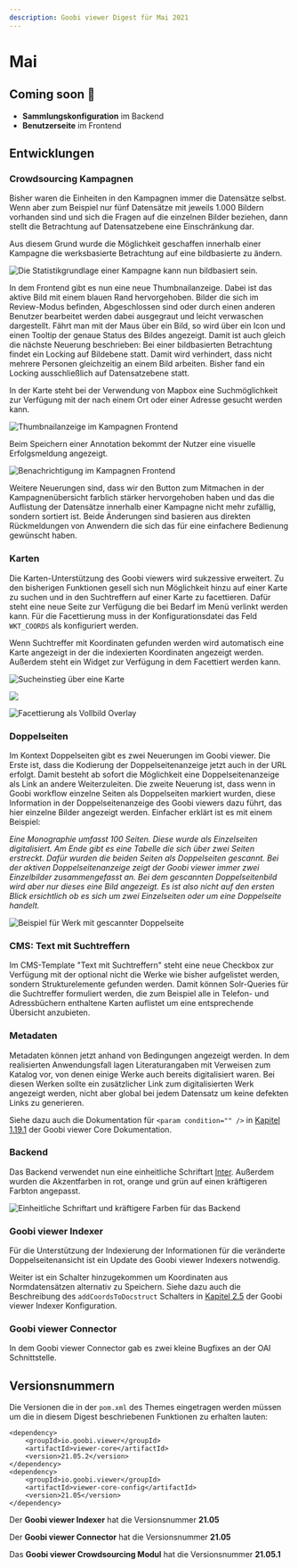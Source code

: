 ```yaml
---
description: Goobi viewer Digest für Mai 2021
---
```


# Mai

## Coming soon 🚀

* **Sammlungskonfiguration** im Backend
* **Benutzerseite** im Frontend

## Entwicklungen

### Crowdsourcing Kampagnen

Bisher waren die Einheiten in den Kampagnen immer die Datensätze selbst. Wenn aber zum Beispiel nur fünf Datensätze mit jeweils 1.000 Bildern vorhanden sind und sich die Fragen auf die einzelnen Bilder beziehen, dann stellt die Betrachtung auf Datensatzebene eine Einschränkung dar.

Aus diesem Grund wurde die Möglichkeit geschaffen innerhalb einer Kampagne die werksbasierte Betrachtung auf eine bildbasierte zu ändern.

![Die Statistikgrundlage einer Kampagne kann nun bildbasiert sein.](../.gitbook/assets/21-05_de_crowdsourcing_01_backend.png)

In dem Frontend gibt es nun eine neue Thumbnailanzeige. Dabei ist das aktive Bild mit einem blauen Rand hervorgehoben. Bilder die sich im Review-Modus befinden, Abgeschlossen sind oder durch einen anderen Benutzer bearbeitet werden dabei ausgegraut und leicht verwaschen dargestellt. Fährt man mit der Maus über ein Bild, so wird über ein Icon und einen Tooltip der genaue Status des Bildes angezeigt. Damit ist auch gleich die nächste Neuerung beschrieben: Bei einer bildbasierten Betrachtung findet ein Locking auf Bildebene statt. Damit wird verhindert, dass nicht mehrere Personen gleichzeitig an einem Bild arbeiten. Bisher fand ein Locking ausschließlich auf Datensatzebene statt.

In der Karte steht bei der Verwendung von Mapbox eine Suchmöglichkeit zur Verfügung mit der nach einem Ort oder einer Adresse gesucht werden kann.

![Thumbnailanzeige im Kampagnen Frontend](../.gitbook/assets/21-05_de_crowdsourcing_02_thumbs_frontend.png)

Beim Speichern einer Annotation bekommt der Nutzer eine visuelle Erfolgsmeldung angezeigt.

![Benachrichtigung im Kampagnen Frontend](../.gitbook/assets/21-05_de_crowdsourcing_03_frontend_notification.png)

Weitere Neuerungen sind, dass wir den Button zum Mitmachen in der Kampagnenübersicht farblich stärker hervorgehoben haben und das die Auflistung der Datensätze innerhalb einer Kampagne nicht mehr zufällig, sondern sortiert ist. Beide Änderungen sind basieren aus direkten Rückmeldungen von Anwendern die sich das für eine einfachere Bedienung gewünscht haben.

### Karten

Die Karten-Unterstützung des Goobi viewers wird sukzessive erweitert. Zu den bisherigen Funktionen gesell sich nun Möglichkeit hinzu auf einer Karte zu suchen und in den Suchtreffern auf einer Karte zu facettieren. Dafür steht eine neue Seite zur Verfügung die bei Bedarf im Menü verlinkt werden kann. Für die Facettierung muss in der Konfigurationsdatei das Feld `WKT_COORDS` als  konfiguriert werden.

Wenn Suchtreffer mit Koordinaten gefunden werden wird automatisch eine Karte angezeigt in der die indexierten Koordinaten angezeigt werden. Außerdem steht ein Widget zur Verfügung in dem Facettiert werden kann.

![Sucheinstieg &#xFC;ber eine Karte](../.gitbook/assets/21-05_de_search_map.png)

![](../.gitbook/assets/de.png)

![Facettierung als Vollbild Overlay](../.gitbook/assets/21-05_de_search_results_facet.png)

### Doppelseiten

Im Kontext Doppelseiten gibt es zwei Neuerungen im Goobi viewer. Die Erste ist, dass die Kodierung der Doppelseitenanzeige jetzt auch in der URL erfolgt. Damit besteht ab sofort die Möglichkeit eine Doppelseitenanzeige als Link an andere Weiterzuleiten. Die zweite Neuerung ist, dass wenn in Goobi workflow einzelne Seiten als Doppelseiten markiert wurden, diese Information in der Doppelseitenanzeige des Goobi viewers dazu führt, das hier einzelne Bilder angezeigt werden. Einfacher erklärt ist es mit einem Beispiel:

_Eine Monographie umfasst 100 Seiten. Diese wurde als Einzelseiten digitalisiert. Am Ende gibt es eine Tabelle die sich über zwei Seiten erstreckt. Dafür wurden die beiden Seiten als Doppelseiten gescannt. Bei der aktiven Doppelseitenanzeige zeigt der Goobi viewer immer zwei Einzelbilder zusammengefasst an. Bei dem gescannten Doppelseitenbild wird aber nur dieses eine Bild angezeigt. Es ist also nicht auf den ersten Blick ersichtlich ob es sich um zwei Einzelseiten oder um eine Doppelseite handelt._

![Beispiel f&#xFC;r Werk mit gescannter Doppelseite](../.gitbook/assets/21-05_de_double_page_thumbs.png)

### CMS: Text mit Suchtreffern

Im CMS-Template "Text mit Suchtreffern" steht eine neue Checkbox zur Verfügung mit der optional nicht die Werke wie bisher aufgelistet werden, sondern Strukturelemente gefunden werden. Damit können Solr-Queries für die Suchtreffer formuliert werden, die zum Beispiel alle in Telefon- und Adressbüchern enthaltene Karten auflistet um eine entsprechende Übersicht anzubieten.

### Metadaten

Metadaten können jetzt anhand von Bedingungen angezeigt werden. In dem realisierten Anwendungsfall lagen Literaturangaben mit Verweisen zum Katalog vor, von denen einige Werke auch bereits digitalisiert waren. Bei diesen Werken sollte ein zusätzlicher Link zum digitalisierten Werk angezeigt werden, nicht aber global bei jedem Datensatz um keine defekten Links zu generieren.

Siehe dazu auch die Dokumentation für `<param condition="" />` in [Kapitel 1.19.1](https://docs.goobi.io/goobi-viewer-de/conf/1/19/1) der Goobi viewer Core Dokumentation.

### Backend

Das Backend verwendet nun eine einheitliche Schriftart [Inter](https://rsms.me/inter/). Außerdem wurden die Akzentfarben in rot, orange und grün auf einen kräftigeren Farbton angepasst. 

![Einheitliche Schriftart und kr&#xE4;ftigere Farben f&#xFC;r das Backend](../.gitbook/assets/21-05_de_font_and_colors.png)

### Goobi viewer Indexer

Für die Unterstützung der Indexierung der Informationen für die veränderte Doppelseitenansicht ist ein Update des Goobi viewer Indexers notwendig.

Weiter ist ein Schalter hinzugekommen um Koordinaten aus Normdatensätzen alternativ zu Speichern. Siehe dazu auch die Beschreibung des `addCoordsToDocstruct` Schalters in [Kapitel 2.5](https://docs.goobi.io/goobi-viewer-de/conf/2/5) der Goobi viewer Indexer Konfiguration.

### Goobi viewer Connector

In dem Goobi viewer Connector gab es zwei kleine Bugfixes an der OAI Schnittstelle.

## Versionsnummern

Die Versionen die in der `pom.xml` des Themes eingetragen werden müssen um die in diesem Digest beschriebenen Funktionen zu erhalten lauten:

```markup
<dependency>
    <groupId>io.goobi.viewer</groupId>
    <artifactId>viewer-core</artifactId>
    <version>21.05.2</version>
</dependency>
<dependency>
    <groupId>io.goobi.viewer</groupId>
    <artifactId>viewer-core-config</artifactId>
    <version>21.05</version>
</dependency>
```

Der **Goobi viewer Indexer** hat die Versionsnummer **21.05**

Der **Goobi viewer Connector** hat die Versionsnummer **21.05**

Das **Goobi viewer Crowdsourcing Modul** hat die Versionsnummer **21.05.1**

